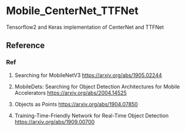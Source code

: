 # Mobile_CenterNet_TTFNet
Tensorflow2 and Keras implementation of CenterNet and TTFNet


## Reference
### Ref
1. Searching for MobileNetV3 https://arxiv.org/abs/1905.02244

2. MobileDets: Searching for Object Detection Architectures for Mobile Accelerators https://arxiv.org/abs/2004.14525

3. Objects as Points https://arxiv.org/abs/1904.07850

4. Training-Time-Friendly Network for Real-Time Object Detection https://arxiv.org/abs/1909.00700
